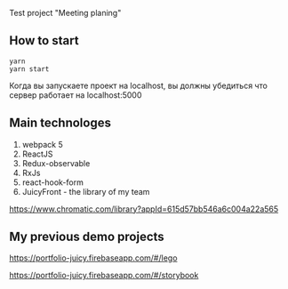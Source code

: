 Test project "Meeting planing"
## How to start
 
```
yarn
yarn start
```
Когда вы запускаете проект на localhost, вы должны убедиться что сервер работает на 
localhost:5000
## Main technologes
1. webpack 5
2. ReactJS
3. Redux-observable
4. RxJs
5. react-hook-form
6. JuicyFront - the library of my team 

https://www.chromatic.com/library?appId=615d57bb546a6c004a22a565


## My previous demo projects
https://portfolio-juicy.firebaseapp.com/#/lego

https://portfolio-juicy.firebaseapp.com/#/storybook
